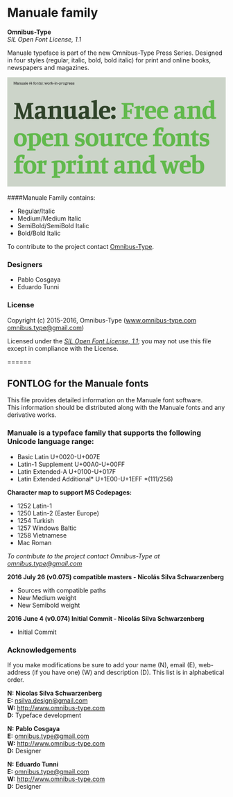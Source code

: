 # Manuale family

**Omnibus-Type**  
*SIL Open Font License, 1.1*

Manuale typeface is part of the new Omnibus-Type Press Series. Designed in four styles (regular, italic, bold, bold italic) for print and online books, newspapers and magazines.

![Sample of Manuale Family.](./documentation/Manuale.png "Manuale")


####Manuale Family contains:
* Regular/Italic
* Medium/Medium Italic
* SemiBold/SemiBold Italic
* Bold/Bold Italic

To contribute to the project contact [Omnibus-Type](http://omnibus-type.com/).

### Designers

* Pablo Cosgaya
* Eduardo Tunni

### License

Copyright (c) 2015-2016, Omnibus-Type (www.omnibus-type.com omnibus.type@gmail.com)

Licensed under the [*SIL Open Font License, 1.1*](http://scripts.sil.org/OFL); you may not use this file except in compliance with the License.

======
## FONTLOG for the Manuale fonts

This file provides detailed information on the Manuale font software.  
This information should be distributed along with the Manuale fonts and any derivative works.

### Manuale is a typeface family that supports the following Unicode language range: 

* Basic Latin 				U+0020-U+007E
* Latin-1 Supplement 		U+00A0-U+00FF
* Latin Extended-A 			U+0100-U+017F
* Latin Extended Additional*	U+1E00-U+1EFF *(111/256)

**Character map to support MS Codepages:**
* 1252 Latin-1
* 1250 Latin-2 (Easter Europe)
* 1254 Turkish
* 1257 Windows Baltic
* 1258 Vietnamese
* Mac Roman

*To contribute to the project contact Omnibus-Type at omnibus.type@gmail.com*

**2016 July 26 (v0.075) compatible masters - Nicolás Silva Schwarzenberg**

- Sources with compatible paths
- New Medium weight
- New Semibold weight

**2016 June 4 (v0.074) Initial Commit - Nicolás Silva Schwarzenberg**

- Initial Commit

### Acknowledgements

If you make modifications be sure to add your name (N), email (E), web-address
(if you have one) (W) and description (D). This list is in alphabetical order.


**N:** **Nicolas Silva Schwarzenberg**  
**E:** nsilva.design@gmail.com  
**W:** http://www.omnibus-type.com  
**D:** Typeface development  

**N:** **Pablo Cosgaya**  
**E:** omnibus.type@gmail.com  
**W:** http://www.omnibus-type.com  
**D:** Designer

**N:** **Eduardo Tunni**  
**E:** omnibus.type@gmail.com  
**W:** http://www.omnibus-type.com  
**D:** Designer